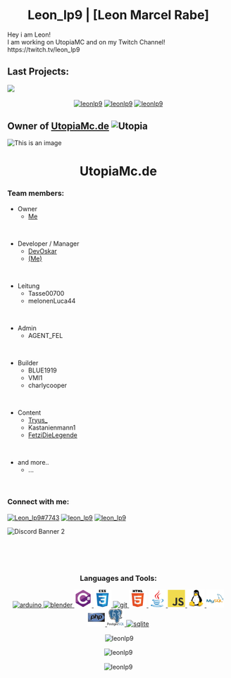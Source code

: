<h1 align="center"> Leon_lp9 | [Leon Marcel Rabe] </h1>
Hey i am Leon! <br>
I am working on UtopiaMC and on my Twitch Channel!  https://twitch.tv/leon_lp9

<br>

## Last Projects:

<img src="https://cdn.discordapp.com/attachments/875406819508514846/1042174304697208882/unknown.png">

<p align="center">
   <a href="https://github.com/Leonlp9/TwitchTTS"><img align="center" src="https://github-readme-stats.vercel.app/api/pin/?username=leonlp9&repo=TwitchTTS&show_owner=true&bg_color=141418&border_color=1F1F25&text_color=BBBBC6" alt="leonlp9" /></a>
   <a href="https://github.com/Utopiamc/UtopiaFramework"><img align="center" src="https://github-readme-stats.vercel.app/api/pin/?username=Utopiamc&repo=UtopiaFramework&show_owner=true&bg_color=141418&border_color=1F1F25&text_color=BBBBC6" alt="leonlp9" /></a>
   <a href="https://github.com/Utopiamc/LobbyDropIn"><img align="center" src="https://github-readme-stats.vercel.app/api/pin/?username=Utopiamc&repo=LobbyDropIn&show_owner=true&bg_color=141418&border_color=1F1F25&text_color=BBBBC6" alt="leonlp9" /></a>
</p>

## Owner of [UtopiaMc.de](https://utopiamc.de) <img src="https://cdn.discordapp.com/emojis/1027885173292941382.webp?size=128&quality=lossless" alt="Utopia" width="30" />
![This is an image](https://cdn.discordapp.com/attachments/875406819508514846/1029503357624254534/cb-background.min.png)

<h1 align="center">
   UtopiaMc.de
</h1>

### Team members:
- Owner
  - [Me](https://github.com/Leonlp9)

<br>

- Developer / Manager
  - [DevOskar](https://github.com/OskarWiedeweg)
  - [(Me)](https://github.com/Leonlp9)

<br>

- Leitung
  - Tasse00700
  - melonenLuca44

<br>

- Admin
  - AGENT_FEL

<br>

- Builder
  - BLUE1919
  - VMI1
  - charlycooper

<br>

- Content
  - [Tryus_](https://twitch.tv/tryus_)
  - Kastanienmann1
  - [FetziDieLegende](https://twitch.tv/fetzidielegende)

<br>

- and more..
   - ...

<br>


<h3 align="left">Connect with me:</h3>
<p align="left">
<a href="https://discord.gg/aStTgY4B7C" target="blank"><img align="center" src="https://raw.githubusercontent.com/rahuldkjain/github-profile-readme-generator/master/src/images/icons/Social/discord.svg" alt="Leon_lp9#7743" height="30" width="40" /></a>
<a href="https://twitch.tv/leon_lp9" target="blank"><img align="center" src="https://raw.githubusercontent.com/rahuldkjain/github-profile-readme-generator/master/src/images/icons/Social/twitch.svg" alt="leon_lp9" height="30" width="40" /></a>
<a href="https://www.youtube.com/channel/UCMXYILQ5PXsxzZEvakAN7lg" target="blank"><img align="center" src="https://raw.githubusercontent.com/rahuldkjain/github-profile-readme-generator/master/src/images/icons/Social/youtube.svg" alt="leon_lp9" height="30" width="40" /></a>
</p>

![Discord Banner 2](https://discordapp.com/api/guilds/746669192241086504/widget.png?style=banner2)


<br>

<br>

<br>

<h3 align="center">Languages and Tools:</h3>
<p align="center"> <a href="https://www.arduino.cc/" target="_blank" rel="noreferrer"> <img src="https://cdn.worldvectorlogo.com/logos/arduino-1.svg" alt="arduino" width="40" height="40"/> </a> <a href="https://www.blender.org/" target="_blank" rel="noreferrer"> <img src="https://download.blender.org/branding/community/blender_community_badge_white.svg" alt="blender" width="40" height="40"/> </a> <a href="https://www.w3schools.com/cs/" target="_blank" rel="noreferrer"> <img src="https://raw.githubusercontent.com/devicons/devicon/master/icons/csharp/csharp-original.svg" alt="csharp" width="40" height="40"/> </a> <a href="https://www.w3schools.com/css/" target="_blank" rel="noreferrer"> <img src="https://raw.githubusercontent.com/devicons/devicon/master/icons/css3/css3-original-wordmark.svg" alt="css3" width="40" height="40"/> </a> <a href="https://git-scm.com/" target="_blank" rel="noreferrer"> <img src="https://www.vectorlogo.zone/logos/git-scm/git-scm-icon.svg" alt="git" width="40" height="40"/> </a> <a href="https://www.w3.org/html/" target="_blank" rel="noreferrer"> <img src="https://raw.githubusercontent.com/devicons/devicon/master/icons/html5/html5-original-wordmark.svg" alt="html5" width="40" height="40"/> </a> <a href="https://www.java.com" target="_blank" rel="noreferrer"> <img src="https://raw.githubusercontent.com/devicons/devicon/master/icons/java/java-original.svg" alt="java" width="40" height="40"/> </a> <a href="https://developer.mozilla.org/en-US/docs/Web/JavaScript" target="_blank" rel="noreferrer"> <img src="https://raw.githubusercontent.com/devicons/devicon/master/icons/javascript/javascript-original.svg" alt="javascript" width="40" height="40"/> </a> <a href="https://www.linux.org/" target="_blank" rel="noreferrer"> <img src="https://raw.githubusercontent.com/devicons/devicon/master/icons/linux/linux-original.svg" alt="linux" width="40" height="40"/> </a> <a href="https://www.mysql.com/" target="_blank" rel="noreferrer"> <img src="https://raw.githubusercontent.com/devicons/devicon/master/icons/mysql/mysql-original-wordmark.svg" alt="mysql" width="40" height="40"/> </a> <a href="https://www.php.net" target="_blank" rel="noreferrer"> <img src="https://raw.githubusercontent.com/devicons/devicon/master/icons/php/php-original.svg" alt="php" width="40" height="40"/> </a> <a href="https://www.postgresql.org" target="_blank" rel="noreferrer"> <img src="https://raw.githubusercontent.com/devicons/devicon/master/icons/postgresql/postgresql-original-wordmark.svg" alt="postgresql" width="40" height="40"/> </a> <a href="https://www.sqlite.org/" target="_blank" rel="noreferrer"> <img src="https://www.vectorlogo.zone/logos/sqlite/sqlite-icon.svg" alt="sqlite" width="40" height="40"/> </a> </p>

<p align="center">&nbsp;<img align="center" src="https://github-readme-stats.vercel.app/api?username=leonlp9&show_icons=true&theme=dark&locale=en" alt="leonlp9" /></p>

<p align="center"><img align="center" src="https://github-readme-streak-stats.herokuapp.com/?user=leonlp9&theme=dark" alt="leonlp9" /></p>

<p align="center"><img align="center" src="https://github-readme-stats.vercel.app/api/top-langs/?username=leonlp9&layout=compact" alt="leonlp9" /></p>
